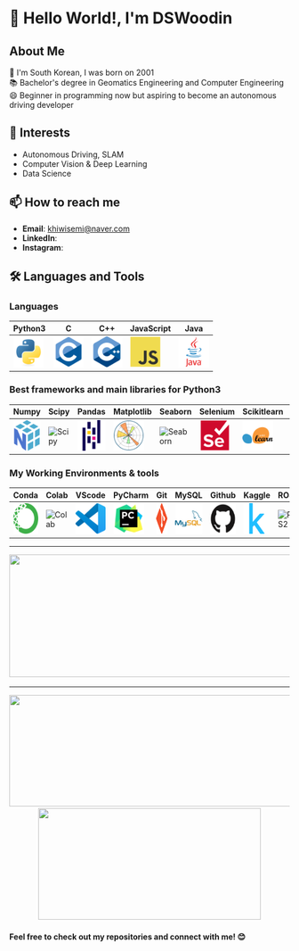 # 👋 Hello World!, I'm DSWoodin

## About Me
👶 I'm South Korean, I was born on 2001   
📚 Bachelor's degree in Geomatics Engineering and Computer Engineering   
😄 Beginner in programming now but aspiring to become an autonomous driving developer

## 🌟 Interests
- Autonomous Driving, SLAM
- Computer Vision & Deep Learning
- Data Science

## 📫 How to reach me
- **Email**: khiwisemi@naver.com
- **LinkedIn**:
- **Instagram**:

## 🛠️ Languages and Tools 

### Languages
| Python3 | C | C++ | JavaScript | Java |
|----------|----------|----------|-----|-----|
|  <img src="https://github.com/devicons/devicon/blob/master/icons/python/python-original.svg" title="Python"  alt="Python" width="55" height="55"/> |  <img src="https://github.com/devicons/devicon/blob/master/icons/c/c-original.svg" title="C"  alt="C" width="55" height="55"/> |  <img src="https://github.com/devicons/devicon/blob/master/icons/cplusplus/cplusplus-original.svg" title="C++" alt="C++" width="55" height="55"/> |  <img src="https://github.com/devicons/devicon/blob/master/icons/javascript/javascript-original.svg" title="Javascript" alt="Javascript" width="55" height="55"/>|  <img src="https://github.com/devicons/devicon/blob/master/icons/java/java-original-wordmark.svg" title="Java" alt="Java" width="55" height="55"/>| 
                                                                                                                                                                                                                                                                           
### Best frameworks and main libraries for Python3
| Numpy | Scipy | Pandas | Matplotlib | Seaborn | Selenium | Scikitlearn | Tensorflow | Pytorch | OpenCV |
|----------|----------|----------|----------|----------|----------|----------|----------|----------|----------|
|<img src="https://github.com/devicons/devicon/blob/master/icons/numpy/numpy-original.svg" title="Numpy"  alt="Numpy" width="55" height="55"/>|<img src="https://avatars.githubusercontent.com/u/288277?s=280&v=4" title="Scipy"  alt="Scipy" width="55" height="55"/>|<img src="https://github.com/devicons/devicon/blob/master/icons/pandas/pandas-original.svg" title="Pandas"  alt="Pandas" width="55" height="55"/>|<img src="https://github.com/devicons/devicon/blob/master/icons/matplotlib/matplotlib-original.svg" title="Matplotlib" alt="Matplotlib" width="55" height="55"/>|<img src="https://avatars.githubusercontent.com/u/22799945?s=280&v=4" title="Seaborn" alt="Seaborn" width="55" height="55"/>|<img src="https://github.com/devicons/devicon/blob/master/icons/selenium/selenium-original.svg" title="Selenium" alt="Selenium" width="55" height="55"/>|<img src="https://github.com/devicons/devicon/blob/master/icons/scikitlearn/scikitlearn-original.svg" title="Scikitlearn" alt="Scikitlearn" width="55" height="55"/>|<img src="https://github.com/devicons/devicon/blob/master/icons/tensorflow/tensorflow-original.svg" title="Tensorflow" alt="Tensorflow" width="55" height="55"/>|<img src="https://github.com/devicons/devicon/blob/master/icons/pytorch/pytorch-original.svg" title="Pytorch"  alt="Pytorch" width="55" height="55"/>|<img src="https://github.com/devicons/devicon/blob/master/icons/opencv/opencv-original.svg" title="OpenCV" alt="OpenCV" width="55" height="55"/>|

### My Working Environments & tools 
| Conda | Colab | VScode | PyCharm | Git | MySQL | Github | Kaggle | ROS2 | Arduino | Raspberrypi |
|----------|----------|----------|----------|----------|----------|----------|----------|----------|----------|----------|
|<img src="https://github.com/devicons/devicon/blob/master/icons/anaconda/anaconda-original.svg" title="Anaconda" alt="Conda" width="55" height="55"/>|<img src="https://avatars.githubusercontent.com/u/33467679?s=280&v=4" title="Colab" alt="Colab" width="55" height="55"/>|<img src="https://github.com/devicons/devicon/blob/master/icons/vscode/vscode-original.svg" title="VScode" alt="VScode" width="55" height="55"/>|<img src="https://github.com/devicons/devicon/blob/master/icons/pycharm/pycharm-original.svg" title="PyCharm" alt="PyCharm" width="55" height="55"/>|<img src="https://github.com/devicons/devicon/blob/master/icons/git/git-original.svg" title="Git" alt="Git" width="55" height="55"/>|<img src="https://github.com/devicons/devicon/blob/master/icons/mysql/mysql-original-wordmark.svg" title="MySQL" alt="MySQL" width="55" height="55"/>|<img src="https://github.com/devicons/devicon/blob/master/icons/github/github-original.svg" title="Github" alt="Github" width="55" height="55"/>|<img src="https://github.com/devicons/devicon/blob/master/icons/kaggle/kaggle-original.svg" title="Kaggle" alt="Kaggle" width="55" height="55"/>|<img src="https://avatars.githubusercontent.com/u/3979232?s=200&v=4" title="ROS2" alt="ROS2" width="55" height="55"/>|<img src="https://github.com/devicons/devicon/blob/master/icons/arduino/arduino-original.svg" title="Arduino" alt="Arduino" width="55" height="55"/>|<img src="https://github.com/devicons/devicon/blob/master/icons/raspberrypi/raspberrypi-original.svg" title="Raspberrypi" alt="Raspberrypi" width="55" height="55"/>|

---
 
<p align="center">
  <img width="800" height="220" src="https://streak-stats.demolab.com?user=DSWoodin&theme=highcontrast&hide_border=true&border_radius=5&card_width=800">
</p>

---

<p align="center">
  <img width="600" height="200" src="https://github-readme-stats.vercel.app/api?username=DSWoodin&show_icons=true&theme=vision-friendly-dark">
  <img width="400" height="200" src="https://github-readme-stats.vercel.app/api/top-langs/?username=DSWoodin&size_weight=0.0005&count_weight=0.3&layout=compact&theme=vision-friendly-dark">
</p>

#### Feel free to check out my repositories and connect with me! 😊
